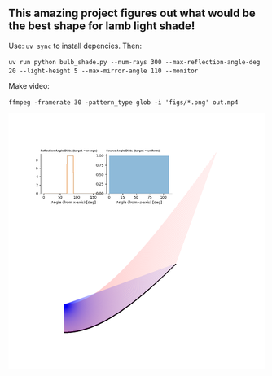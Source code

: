 ## This amazing project figures out what would be the best shape for lamb light shade!

Use: `uv sync` to install depencies. Then:

`uv run python bulb_shade.py --num-rays 300 --max-reflection-angle-deg 20 --light-height 5 --max-mirror-angle 110 --monitor`

Make video:

`ffmpeg -framerate 30 -pattern_type glob -i 'figs/*.png' out.mp4`

![Look at this](https://github.com/topiko/plantlightshade/blob/main/bulbshade.png)
